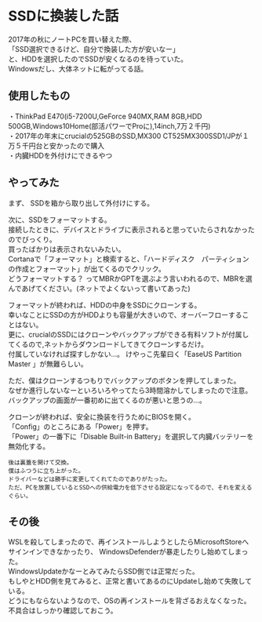 # SSDに換装した話

2017年の秋にノートPCを買い替えた際、  
「SSD選択できるけど、自分で換装した方が安いなー」  
と、HDDを選択したのでSSDが安くなるのを待っていた。  
Windowsだし、大体ネットに転がってる話。  

## 使用したもの
・ThinkPad E470(i5-7200U,GeForce 940MX,RAM 8GB,HDD 500GB,Windows10Home(部活パワーでProに),14inch,7万２千円)  
・2017年の年末にcrucialの525GBのSSD,MX300 CT525MX300SSD1/JPが１万５千円台と安かったので購入  
・内臓HDDを外付けにできるやつ

## やってみた  
まず、 SSDを箱から取り出して外付けにする。
  
  次に、SSDをフォーマットする。  
  接続したときに、デバイスとドライブに表示されると思っていたらされなかったのでびっくり。  
  買ったばかりは表示されないみたい。  
Cortanaで「フォーマット」と検索すると、「ハードディスク　パーティションの作成とフォーマット」が出てくるのでクリック。    
どうフォーマットする？ ってMBRかGPTを選ぶよう言いわれるので、MBRを選んであげてください。(ネットでよくないって書いてあった)

フォーマットが終われば、HDDの中身をSSDにクローンする。  
幸いなことにSSDの方がHDDよりも容量が大きいので、オーバーフローすることはない。  
更に、crucialのSSDにはクローンやバックアップができる有料ソフトが付属してくるので,ネットからダウンロードしてきてクローンするだけ。  
付属していなければ探すしかない...。
けやっこ先輩曰く「EaseUS Partition Master 」が無難らしい。   
  
ただ、僕はクローンするつもりでバックアップのボタンを押してしまった。  
なぜか進行しないなーといろいろやってたら3時間溶かしてしまったので注意。  
バックアップの画面が一番初めに出てくるのが悪いと思うの...。
  
  クローンが終われば、安全に換装を行うためにBIOSを開く。  
  「Config」のところにある「Power」を押す。  
  「Power」の一番下に「Disable Built-in Battery」を選択して内臓バッテリーを無効化する。
    
    後は裏蓋を開けて交換。  
    僕はふつうに立ち上がった。
    ドライバーなどは勝手に変更してくれてたのでありがたった。
    ただ、PCを放置しているとSSDへの供給電力を低下させる設定になってるので、それを変えるぐらい。

## その後
WSLを殺してしまったので、再インストールしようとしたらMicrosoftStoreへサインインできなかったり、  WindowsDefenderが暴走したりし始めてしまった。  
WindowsUpdateかなーとみてみたらSSD側では正常だった。  
もしやとHDD側を見てみると、正常と書いてあるのにUpdateし始めて失敗している。   
 どうにもならないようなので、OSの再インストールを背ざるおえなくなった。  
 不具合はしっかり確認しておこう。